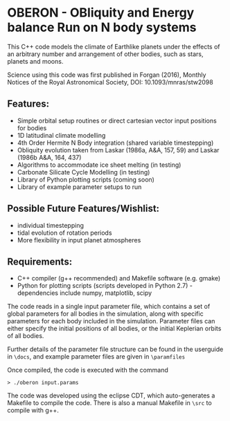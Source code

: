 OBERON - OBliquity and Energy balance Run on N body systems
===========================================================

This C++ code models the climate of Earthlike planets under the effects of an arbitrary number and arrangement of other bodies, such as stars, planets and moons.

Science using this code was first published in Forgan (2016), Monthly Notices of the Royal Astronomical Society, DOI: 10.1093/mnras/stw2098

Features:
--------
* Simple orbital setup routines or direct cartesian vector input positions for bodies
* 1D latitudinal climate modelling
* 4th Order Hermite N Body integration (shared variable timestepping)
* Obliquity evolution taken from Laskar (1986a, A&A, 157, 59) and Laskar (1986b A&A, 164, 437)
* Algorithms to accommodate ice sheet melting (in testing)
* Carbonate Silicate Cycle Modelling (in testing)
* Library of Python plotting scripts (coming soon)
* Library of example parameter setups to run

Possible Future Features/Wishlist:
-------------------------

* individual timestepping
* tidal evolution of rotation periods
* More flexibility in input planet atmospheres

Requirements:
-------------
* C++ compiler (g++ recommended) and Makefile software (e.g. gmake)
* Python for plotting scripts (scripts developed in Python 2.7) - dependencies include numpy, matplotlib, scipy

The code reads in a single input parameter file, which contains 
a set of global parameters for all bodies in the simulation, along with specific parameters for each
body included in the simulation. Parameter files can either specify the initial positions of all bodies, or the initial Keplerian orbits of all bodies.

Further details of the parameter file structure can be found in the userguide in `\docs`, and example parameter files are given in `\paramfiles`

Once compiled, the code is executed with the command

`> ./oberon input.params`

The code was developed using the eclipse CDT, which auto-generates a Makefile to compile the code.  There is also a manual Makefile in `\src` to compile with g++.
